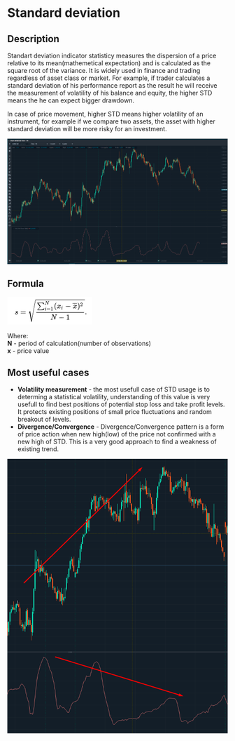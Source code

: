 # Standard deviation

## Description  <a id="description"></a>

Standart deviation indicator statisticy measures  the dispersion of a price relative to its mean\(mathemetical expectation\) and is calculated as the square root of the variance. It is widely used in finance and trading regardless of asset class or market. For example, if trader calculates a standard deviation of his performance report as the result he will receive the measurement of volatility of his balance and equity, the higher STD means the he can expect bigger drawdown.

In case of price movement, higher STD means higher volatility of an instrument, for example if we compare two assets, the asset with higher standard deviation will be more risky for an investment.

![](../../../../.gitbook/assets/image%20%2818%29.png)

##  Formula

![](../../../../.gitbook/assets/image%20%2816%29.png)

Where:  
**N** - period of calculation\(number of observations\)  
**x** - price value



## Most useful cases <a id="most-useful-cases"></a>

* **Volatility measurement** - the most usefull case of STD usage is to determing a statistical volatility, understanding of this value is very usefull to find best positions of potential stop loss and take profit levels. It protects existing positions of small price fluctuations and random breakout of levels. 
* **Divergence/Convergence** - Divergence/Convergence pattern is a form of price action when new high\(low\) of the price not confirmed with a new high of STD. This is a very good approach to find a weakness of existing trend.

![](../../../../.gitbook/assets/image%20%2817%29.png)




